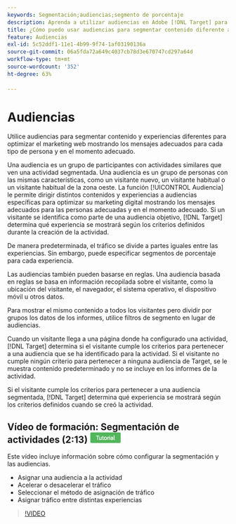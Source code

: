```yaml
---
keywords: Segmentación;audiencias;segmento de porcentaje
description: Aprenda a utilizar audiencias en Adobe [!DNL Target] para segmentar contenido y experiencias diferentes para audiencias específicas a fin de optimizar los esfuerzos de marketing web.
title: ¿Cómo puedo usar audiencias para segmentar contenido diferente a segmentos específicos?
feature: Audiencias
exl-id: 5c52ddf1-11e1-4b99-9f74-1af03190136a
source-git-commit: 06a5fda72a649c4037cb78d3e670747cd297a64d
workflow-type: tm+mt
source-wordcount: '352'
ht-degree: 63%

---
```


# Audiencias

Utilice audiencias para segmentar contenido y experiencias diferentes para optimizar el marketing web mostrando los mensajes adecuados para cada tipo de persona y en el momento adecuado.

Una audiencia es un grupo de participantes con actividades similares que ven una actividad segmentada. Una audiencia es un grupo de personas con las mismas características, como un visitante nuevo, un visitante habitual o un visitante habitual de la zona oeste. La función [!UICONTROL Audiencia] le permite dirigir distintos contenidos y experiencias a audiencias específicas para optimizar su marketing digital mostrando los mensajes adecuados para las personas adecuadas y en el momento adecuado. Si un visitante se identifica como parte de una audiencia objetivo, [!DNL Target] determina qué experiencia se mostrará según los criterios definidos durante la creación de la actividad.

De manera predeterminada, el tráfico se divide a partes iguales entre las experiencias. Sin embargo, puede especificar  segmentos de porcentaje para cada experiencia.

Las audiencias también pueden basarse en reglas. Una audiencia basada en reglas se basa en información recopilada sobre el visitante, como la ubicación del visitante, el navegador, el sistema operativo, el dispositivo móvil u otros datos.

Para mostrar el mismo contenido a todos los visitantes pero dividir por grupos los datos de los informes, utilice filtros de segmento en lugar de audiencias.

Cuando un visitante llega a una página donde ha configurado una actividad, [!DNL Target] determina si el visitante cumple los criterios para pertenecer a una audiencia que se ha identificado para la actividad. Si el visitante no cumple ningún criterio para pertenecer a ninguna audiencia de Target, se le muestra contenido predeterminado y no se incluye en los informes de la actividad.

Si el visitante cumple los criterios para pertenecer a una audiencia segmentada, [!DNL Target] determina qué experiencia se mostrará según los criterios definidos cuando se creó la actividad.

## Vídeo de formación: Segmentación de actividades  (2:13) ![Distintivo de tutorial](/help/assets/tutorial.png)

Este vídeo incluye información sobre cómo configurar la segmentación y las audiencias.

* Asignar una audiencia a la actividad
* Acelerar o desacelerar el tráfico
* Seleccionar el método de asignación de tráfico
* Asignar tráfico entre distintas experiencias

>[!VIDEO](https://video.tv.adobe.com/v/17385)

